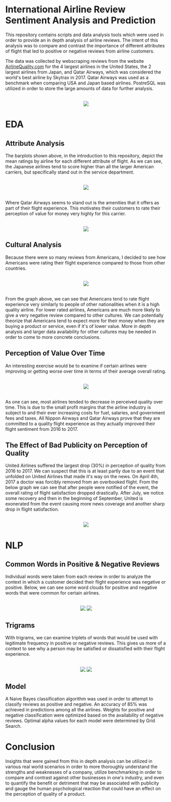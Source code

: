 # International Airline Review Sentiment Analysis and Prediction

This repository contains scripts and data analysis tools which were used in order to provide an in depth analysis of airline reviews.  The intent of this analysis was to compare and contrast the importance of different attributes of flight that led to positive or negative reviews from airline customers. 

The data was collected by webscraping reviews from the website [AirlineQuality.com](https://www.airlinequality.com/) for the 4 largest airlines in the United States, the 2 largest airlines from Japan, and Qatar Airways, which was considered the world's best airline by Skytrax in 2017.  Qatar Airways was used as a benchmark when comparing USA and Japan based airlines.  PostreSQL was utilized in order to store the large amounts of data for further analysis.

<br />

<div align="center">
  <img src="images/Airlines_mean_ratings.png">
</div>

# EDA

## Attribute Analysis

The barplots shown above, in the introduction to this repository, depict the mean ratings by airline for each different attribute of flight.  As we can see, the Japanese airlines tend to score higher than all the larger American carriers, but specifically stand out in the service department.

<br />

<div align="center">
  <img src="images/Ground_service_barplot.png">
</div>

<br />

Where Qatar Airways seems to stand out is the amenities that it offers as part of their flight experience.  This motivates their customers to rate their perception of value for money very highly for this carrier.

<br />

<div align="center">
  <img src="images/Airline_valueformoney_boxplot.png">
</div>

## Cultural Analysis

Because there were so many reviews from Americans, I decided to see how Americans were rating their flight experience compared to those from other countries.

<br />

<div align="center">
  <img src="images/Culture_insights_ratings.png">
</div>

<br />

From the graph above, we can see that Americans tend to rate flight experience very similarly to people of other nationalities when it is a high quality airline.  For lower rated airlines, Americans are much more likely to give a very negative review compared to other cultures.  We can potentially theorize that Americans tend to expect more for their money when they are buying a product or service, even if it's of lower value.  More in depth analysis and larger data availability for other cultures may be needed in order to come to more concrete conclusions.

## Perception of Value Over Time

An interesting exercise would be to examine if certain airlines were improving or getting worse over time in terms of their average overall rating.

<br />

<div align="center">
  <img src="images/Airlines_rating_by_year.png">
</div>

<br />

As one can see, most airlines tended to decrease in perceived quality over time.  This is due to the small profit margins that the airline industry is subject to and their ever increasing costs for fuel, salaries, and government fees and taxes.  All Nippon Airways and Qatar Airways prove that they are committed to a quality flight experience as they actually improved their flight sentiment from 2016 to 2017.

## The Effect of Bad Publicity on Perception of Quality

United Airlines suffered the largest drop (30%) in perception of quality from 2016 to 2017.  We can suspect that this is at least partly due to an event that unfolded on United Airlines that made it's way on the news.  On April 4th, 2017 a doctor was forcibly removed from an overbooked flight. From the below graph we can see that after people were notified of the event, the overall rating of flight satisfaction dropped drastically.  After July, we notice some recovery and then in the beginning of September, United is exonerated from the event causing more news coverage and another sharp drop in flight satisfaction.

<br />

<div align="center">
  <img src="images/United_incident_plot.png">
</div>

# NLP

## Common Words in Positive & Negative Reviews

Individual words were taken from each review in order to analyze the context in which a customer decided their flight experience was negative or positive.  Below, we can see some word clouds for positive and negative words that were common for certain airlines.

<br />

<div align="center">
  <img src="images/ANA_positive_wordcloud.png">
  <img src="images/Southwest_negative_wordcloud.png">
</div>

## Trigrams

With trigrams, we can examine triplets of words that would be used with legitimate frequency in positive or negative reviews.  This gives us more of a context to see why a person may be satisfied or dissatisfied with their flight experience.

<br />

<div align="center">
  <img src="images/AA_positive_trigrams.png">
  <img src="images/Delta_negative_trigrams.png">
</div>

## Model

A Naive Bayes classification algorithm was used in order to attempt to classify reviews as positive and negative.  An accuracy of 85% was achieved in predictions among all the airlines.  Weights for positive and negative classification were optimized based on the availability of negative reviews.  Optimal alpha values for each model were determined by Grid Search.

# Conclusion

Insights that were gained from this in depth analysis can be utilized in various real world scenarios in order to more thoroughly understand the strengths and weaknesses of a company, utilize benchmarking in order to compare and contrast against other businesses in one's industry, and even to quantify the benefit or detriment that may be associated with publicity and gauge the human psychological reaction that could have an effect on the perception of quality of a product.
